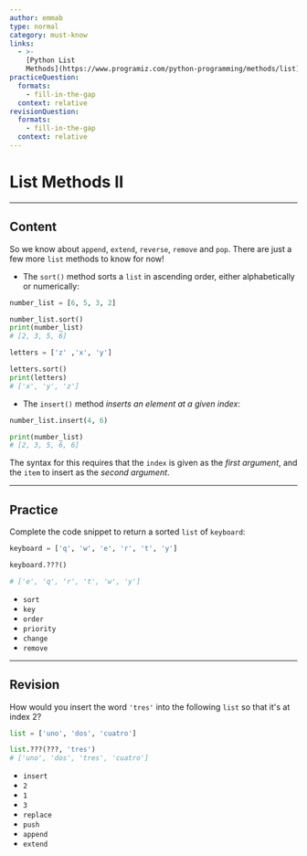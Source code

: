 ```yaml
---
author: emmab
type: normal
category: must-know
links:
  - >-
    [Python List
    Methods](https://www.programiz.com/python-programming/methods/list){website}
practiceQuestion:
  formats:
    - fill-in-the-gap
  context: relative
revisionQuestion:
  formats:
    - fill-in-the-gap
  context: relative
---
```


# List Methods II


---

## Content

So we know about `append`, `extend`, `reverse`, `remove` and `pop`.  There are just a few more `list` methods to know for now!

- The `sort()` method sorts a `list` in ascending order, either alphabetically or numerically:

```python
number_list = [6, 5, 3, 2]

number_list.sort()
print(number_list)
# [2, 3, 5, 6]

letters = ['z' ,'x', 'y']

letters.sort()
print(letters)
# ['x', 'y', 'z']
```

- The `insert()` method *inserts an element at a given index*:

```python
number_list.insert(4, 6)

print(number_list)
# [2, 3, 5, 6, 6]
```

The syntax for this requires that the `index` is given as the *first argument*, and the `item` to insert as the *second argument*.


---

## Practice

Complete the code snippet to return a sorted `list` of `keyboard`:

```python
keyboard = ['q', 'w', 'e', 'r', 't', 'y']

keyboard.???()

# ['e', 'q', 'r', 't', 'w', 'y']
```

- `sort`
- `key`
- `order`
- `priority`
- `change`
- `remove`


---

## Revision

How would you insert the word `'tres'` into the following `list` so that it's at index 2?

```python
list = ['uno', 'dos', 'cuatro']

list.???(???, 'tres')
# ['uno', 'dos', 'tres', 'cuatro']
```

- `insert`
- `2`
- `1`
- `3`
- `replace`
- `push`
- `append`
- `extend`
